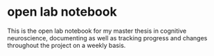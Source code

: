 # open lab notebook 

This is the open lab notebook for my master thesis in cognitive neuroscience, documenting as well as tracking progress and changes throughout the project on a weekly basis.
